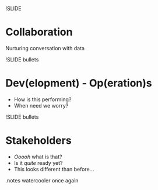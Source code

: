 !SLIDE
# Collaboration #

Nurturing conversation with data

!SLIDE bullets
# Dev(elopment) - Op(eration)s #

* How is this performing?
* When need we worry?

!SLIDE bullets
# Stakeholders #

* _Ooooh_ what is that?
* Is it _quite_ ready yet?
* This looks different than before...

.notes watercooler once again
